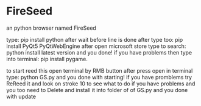 # FireSeed
an python browser named FireSeed

type: pip install python
after wait before line is done
after type too: pip install PyQt5 PyQtWebEngine
after open microsoft store
type to search: python
install latest version
and you done! if you have problems then type into terminal: pip install pygame.

to start reed this
open terminal by RMB button
after press open in terminal
type: python GS.py
and you done with starting! if you have promblems try ReReed it and look on stroke 10 to see what to do if you have problems
and you too need to Delete and install it into folder of of GS.py and you done with update
